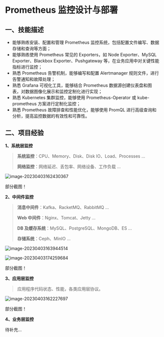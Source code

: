 # Prometheus 监控设计与部署

## 一、技能描述

- 能够熟练安装、配置和管理 Prometheus 监控系统，包括配置文件编写、数据存储和查询等方面；
- 能够熟练使用 Prometheus 常见的 Exporters，如 Node Exporter、MySQL Exporter、Blackbox Exporter、Pushgateway 等，在业务应用中对关键性能指标进行监控；
- 熟悉 Prometheus 告警机制，能够编写和配置 Alertmanager 规则文件，进行告警通知和故障处理；
- 熟悉 Grafana 可视化工具，能够结合 Prometheus 数据源创建仪表盘和图表，对数据图像化展示和监控定制化进行实现；
- 熟悉 Kubernetes 集群监控，能够使用 Prometheus-Operator 或 kube-prometheus 方案进行定制化监控；
- 熟悉 Prometheus 故障排查和性能优化，能够使用 PromQL 进行高级查询和分析，提高监控数据的有效性和可靠性。

## 二、项目经验

**1、系统层监控**

> **系统监控**：CPU、Memory、Disk、Disk IO、Load、Processes ...
>
> **网络监控**：网络延迟、丢包率、网络设备、工作负载 ...

![image-20230403162430367](https://csdn-rab.oss-cn-chengdu.aliyuncs.com/img/image-20230403162430367.png)

部分截图！

**2、中间件监控**

> **消息中间件**：Kafka、RacketMQ、RabbitMQ ...
>
> **Web 中间件**：Nginx、Tomcat、Jetty ...
>
> **DB 及缓存系统**：MySQL、PostgreSQL、MongoDB、ES ...
>
> **存储系统**：Ceph、MinIO ...

![image-20230403163944514](https://csdn-rab.oss-cn-chengdu.aliyuncs.com/img/image-20230403163944514.png)

![image-20230403174259684](https://csdn-rab.oss-cn-chengdu.aliyuncs.com/img/image-20230403174259684.png)

部分截图！

**3、应用层监控**

> 应用程序代码状态、性能，各类应用层协议。

![image-20230403162227697](https://csdn-rab.oss-cn-chengdu.aliyuncs.com/img/image-20230403162227697.png)

部分截图！

**4、业务层监控**

待补充...
